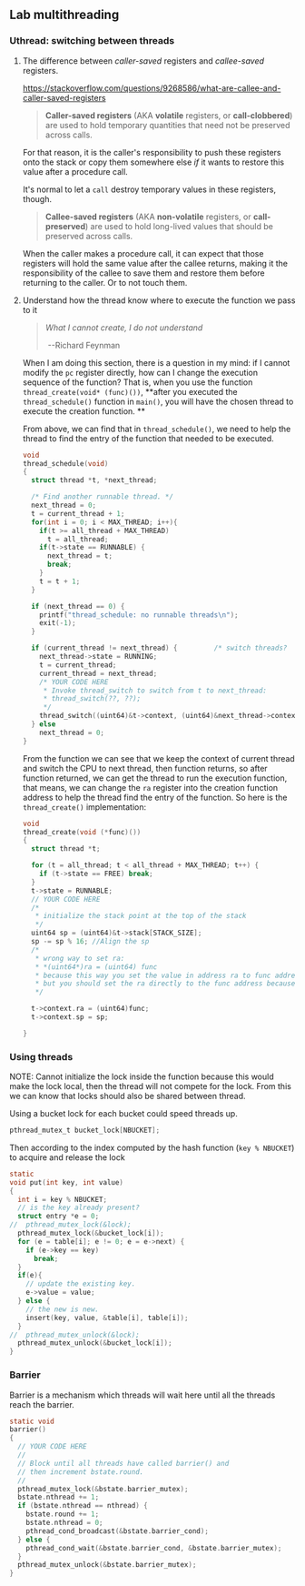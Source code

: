 ## Lab multithreading

### Uthread: switching between threads

1. The difference between  *caller-saved* registers and *callee-saved* registers.

   https://stackoverflow.com/questions/9268586/what-are-callee-and-caller-saved-registers

   > **Caller-saved registers** (AKA **volatile** registers, or **call-clobbered**) are used to hold temporary quantities that need not be preserved across calls.

   For that reason, it is the caller's responsibility to push these registers onto the stack or copy them somewhere else *if* it wants to restore this value after a procedure call.

   It's normal to let a `call` destroy temporary values in these registers, though.

   > **Callee-saved registers** (AKA **non-volatile** registers, or **call-preserved**) are used to hold long-lived values that should be preserved across calls.

   When the caller makes a procedure call, it can expect that those registers will hold the same value after the callee returns, making it the responsibility of the callee to save them and restore them before returning to the caller. Or to not touch them.
   
1. Understand how the thread know where to execute the function we pass to it

   >*What I cannot create, I do not understand*
   >
   >​											--Richard Feynman

   When I am doing this section, there is a question in my mind: if I cannot modify the `pc` register directly, how can I change the execution sequence of the function? That is, when you use the function `thread_create(void* (func)())`, **after you executed the `thread_schedule()` function in `main()`, you will have the chosen thread to execute the creation function. **

   From above, we can find that in `thread_schedule()`, we need to help the thread to find the entry of the function that needed to be executed.

   ```C
   void 
   thread_schedule(void)
   {
     struct thread *t, *next_thread;
   
     /* Find another runnable thread. */
     next_thread = 0;
     t = current_thread + 1;
     for(int i = 0; i < MAX_THREAD; i++){
       if(t >= all_thread + MAX_THREAD)
         t = all_thread;
       if(t->state == RUNNABLE) {
         next_thread = t;
         break;
       }
       t = t + 1;
     }
   
     if (next_thread == 0) {
       printf("thread_schedule: no runnable threads\n");
       exit(-1);
     }
   
     if (current_thread != next_thread) {         /* switch threads?  */
       next_thread->state = RUNNING;
       t = current_thread;
       current_thread = next_thread;
       /* YOUR CODE HERE
        * Invoke thread_switch to switch from t to next_thread:
        * thread_switch(??, ??);
        */
       thread_switch((uint64)&t->context, (uint64)&next_thread->context);
     } else
       next_thread = 0;
   }
   ```
   
   From the function we can see that we keep the context of current thread and switch the CPU to next thread, then function returns, so after function returned, we can get the thread to run the execution function, that means, we can change the `ra` register into the creation function address to help the thread find the entry of the function. So here is the `thread_create()` implementation:
   
   ```C
   void 
   thread_create(void (*func)())
   {
     struct thread *t;
   
     for (t = all_thread; t < all_thread + MAX_THREAD; t++) {
       if (t->state == FREE) break;
     }
     t->state = RUNNABLE;
     // YOUR CODE HERE
     /*
      * initialize the stack point at the top of the stack
      */
     uint64 sp = (uint64)&t->stack[STACK_SIZE];
     sp -= sp % 16; //Align the sp
     /*
      * wrong way to set ra:
      * *(uint64*)ra = (uint64) func
      * because this way you set the value in address ra to func address
      * but you should set the ra directly to the func address because it is called Return Address
      */
   
     t->context.ra = (uint64)func;
     t->context.sp = sp;
   
   }
   ```

### Using threads

NOTE: Cannot initialize the lock inside the function because this would make the lock local, then the thread will not compete for the lock. From this we can know that locks should also be shared between thread.

Using a bucket lock for each bucket could speed threads up.

```C
pthread_mutex_t bucket_lock[NBUCKET];
```

Then according to the index computed by the hash function (`key % NBUCKET`) to acquire and release the lock

```C
static 
void put(int key, int value)
{
  int i = key % NBUCKET;
  // is the key already present?
  struct entry *e = 0;
//  pthread_mutex_lock(&lock);
  pthread_mutex_lock(&bucket_lock[i]);
  for (e = table[i]; e != 0; e = e->next) {
    if (e->key == key)
      break;
  }
  if(e){
    // update the existing key.
    e->value = value;
  } else {
    // the new is new.
    insert(key, value, &table[i], table[i]);
  }
//  pthread_mutex_unlock(&lock);
  pthread_mutex_unlock(&bucket_lock[i]);
}
```

### Barrier

Barrier is a mechanism which threads will wait here until all the threads reach the barrier.

```C
static void 
barrier()
{
  // YOUR CODE HERE
  //
  // Block until all threads have called barrier() and
  // then increment bstate.round.
  //
  pthread_mutex_lock(&bstate.barrier_mutex);
  bstate.nthread += 1;
  if (bstate.nthread == nthread) {
    bstate.round += 1;
    bstate.nthread = 0;
    pthread_cond_broadcast(&bstate.barrier_cond);
  } else {
    pthread_cond_wait(&bstate.barrier_cond, &bstate.barrier_mutex);
  }
  pthread_mutex_unlock(&bstate.barrier_mutex);
}
```

